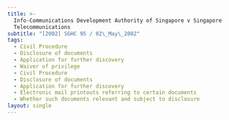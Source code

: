```yaml
---
title: >-
  Info-Communications Development Authority of Singapore v Singapore
  Telecommunications
subtitle: "[2002] SGHC 95 / 02\_May\_2002"
tags:
  - Civil Procedure
  - Disclosure of documents
  - Application for further discovery
  - Waiver of privilege
  - Civil Procedure
  - Disclosure of documents
  - Application for further discovery
  - Electronic mail printouts referring to certain documents
  - Whether such documents relevant and subject to disclosure
layout: single
---
```


